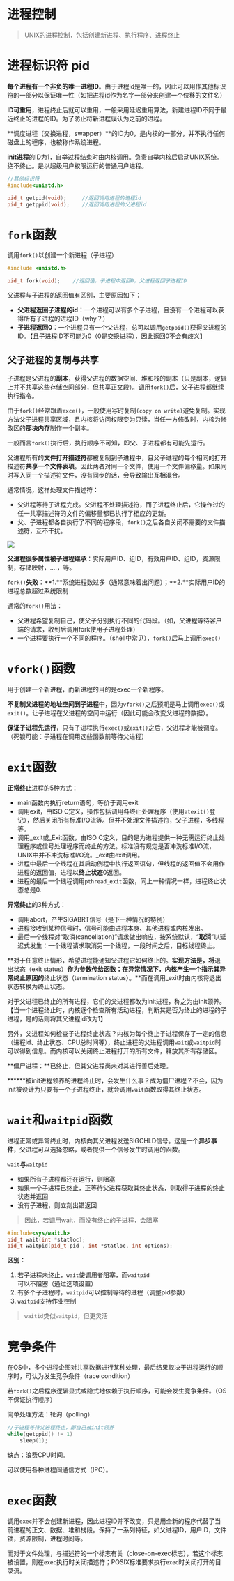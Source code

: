 # 进程控制

> UNIX的进程控制，包括创建新进程、执行程序、进程终止

# 进程标识符 pid

**每个进程有一个非负的唯一进程ID**。由于进程id是唯一的，因此可以用作其他标识符的一部分以保证唯一性（如把进程id作为名字一部分来创建一个位移的文件名）

**ID可重用**，进程终止后就可以重用，一般采用延迟重用算法，新建进程ID不同于最近终止的进程的ID。为了防止将新进程误认为之前的进程。

**调度进程（交换进程，swapper）**的ID为0，是内核的一部分，并不执行任何磁盘上的程序，也被称作系统进程。

**init进程**的ID为1，自举过程结束时由内核调用。负责自举内核后启动UNIX系统。绝不终止。是以超级用户权限运行的普通用户进程。

```C++
//其他标识符
#include<unistd.h>

pid_t getpid(void);     //返回调用进程的进程id
pid_t getppid(void);    //返回调用进程的父进程id
```

# `fork`函数

调用`fork()`以创建一个新进程（子进程）

```c++
#include <unistd.h>

pid_t fork(void);    //返回值，子进程中返回0，父进程返回子进程ID
```

父进程与子进程的返回值有区别，主要原因如下：

* **父进程返回子进程的id**：一个进程可以有多个子进程，且没有一个进程可以获得所有子进程的进程ID（why？）
* **子进程返回0**：一个进程只有一个父进程，总可以调用`getppid()`获得父进程的ID。【且子进程ID不可能为0（0是交换进程），因此返回0不会有歧义】

## 父子进程的复制与共享

子进程是父进程的**副本**，获得父进程的数据空间、堆和栈的副本（只是副本，逻辑上并不共享这些存储空间部分，但共享正文段）。调用`fork()`后，父子进程都继续执行指令。

由于`fork()`经常跟着`exce()`，一般使用写时复制`(copy on write)`避免复制。实现方法父子进程共享区域，且内核将访问权限变为只读，当任一方修改时，内核为修改区的**那块内存**制作一个副本。

一般而言`fork()`执行后，执行顺序不可知，即父、子进程都有可能先运行。

父进程所有的**文件打开描述符**都被复制到子进程中，且父子进程的每个相同的打开描述符**共享一个文件表项**。因此两者对同一个文件，使用一个文件偏移量。如果同时写入同一个描述符文件，没有同步的话，会导致输出互相混合。

通常情况，这样处理文件描述符：

* 父进程等待子进程完成。父进程不处理描述符，而子进程终止后，它操作过的任一共享描述符的文件的偏移量都已执行了相应的更新。
* 父、子进程都各自执行了不同的程序段，`fork()`之后各自关闭不需要的文件描述符，互不干扰。

![](/assets/OS_process_file_descriptor.png)

**父进程很多属性被子进程继承**：实际用户ID、组ID，有效用户ID、组ID，资源限制，存储映射，....，等。

`fork()`**失败**：**1.**系统进程数过多（通常意味着出问题）；**2.**实际用户ID的进程总数超过系统限制

通常的`fork()`用法：

* 父进程希望复制自己，使父子分别执行不同的代码段。（如，父进程等待客户端的请求，收到后调用fork使用子进程处理）
* 一个进程要执行一个不同的程序。（shell中常见），`fork()`后马上调用`exec()`

# `vfork()`函数

用于创建一个新进程，而新进程的目的是exec一个新程序。

**不复制父进程的地址空间到子进程中**，因为`vfork()`之后预期是马上调用`exec()`或`exit()`。让子进程在父进程的空间中运行（因此可能会改变父进程的数据）。

**保证子进程先运行**，只有子进程执行`exec()`或`exit()`之后，父进程才能被调度。（死锁可能：子进程在调用这些函数前等待父进程）

# `exit`函数

**正常终止**进程的5种方式：

* main函数内执行return语句，等价于调用exit
* 调用exit，由ISO C定义，操作包括调用各终止处理程序（使用`atexit()`登记），然后关闭所有标准I/O流等。但并不处理文件描述符，父子进程，多线程等。
* 调用\_exit或\_Exit函数，由ISO C定义，目的是为进程提供一种无需运行终止处理程序或信号处理程序而终止的方法。标准没有规定是否冲洗标准I/O流，UNIX中并不冲洗标准I/O流。\_exit由exit调用。
* 进程中最后一个线程在其启动例程中执行返回语句，但线程的返回值不会用作进程的返回值，进程以**终止状态**0返回。
* 进程的最后一个线程调用`pthread_exit`函数，同上一种情况一样，进程终止状态总是0.

**异常终止**的3种方式：

* 调用abort，产生SIGABRT信号（是下一种情况的特例）
* 进程接收到某种信号时，信号可能由进程本身、其他进程或内核发出。
* 最后一个线程对“取消\(cancellation\)”请求做出响应，按系统默认，“**取消**”以延迟式发生：一个线程请求取消另一个线程，一段时间之后，目标线程终止。

**对于任意终止情形，希望进程能通知父进程它如何终止的。**实现方法是，将**退出状态（exit status）**作为参数传给函数；在异常情况下，内核产生一个指示其异常终止原因的**终止状态（termination status）。**而在调用\_exit时由内核将退出状态转换为终止状态。

对于父进程已终止的所有进程，它们的父进程都改为init进程，称之为由init领养。【当一个进程终止时，内核逐个检查所有活动进程，判断其是否为终止的进程的子进程，是的话则将其父进程id改为1】

另外，父进程如何检查子进程终止状态？内核为每个终止子进程保存了一定的信息（进程id、终止状态、CPU总时间等），终止进程的父进程调用`wait`或`waitpid`时可以得到信息。而内核可以关闭终止进程打开的所有文件，释放其所有存储区。

**僵尸进程：**已终止，但其父进程尚未对其进行善后处理。

**\*\***被init进程领养的进程终止时，会发生什么事？成为僵尸进程？不会，因为init被设计为只要有一个子进程终止，就会调用`wait`函数取得其终止状态。

# `wait`和`waitpid`函数

进程正常或异常终止时，内核向其父进程发送SIGCHLD信号。这是一个**异步事件**，父进程可以选择忽略，或者提供一个信号发生时调用的函数。

`wait`**与**`waitpid`

* 如果所有子进程都还在运行，则阻塞
* 如果一个子进程已终止，正等待父进程获取其终止状态，则取得子进程的终止状态并返回
* 没有子进程，则立刻出错返回

> 因此，若调用wait，而没有终止的子进程，会阻塞

```c++
#include<sys/wait.h>
pid_t wait(int *statloc);
pid_t waitpid(pid_t pid , int *statloc, int options);
```

**区别：**

1. 若子进程未终止，`wait`使调用者阻塞，而`waitpid`可以不阻塞（通过选项设置）
2. 有多个子进程时，`waitpid`可以控制等待的进程（调整pid参数）
3. `waitpid`支持作业控制

> `waitid`类似`waitpid`，但更灵活

# 竞争条件

在OS中，多个进程企图对共享数据进行某种处理，最后结果取决于进程运行的顺序时，可认为发生竞争条件（race condition）

若`fork()`之后程序逻辑显式或隐式地依赖于执行顺序，可能会发生竞争条件。（OS不保证执行顺序）

简单处理方法：轮询（polling）

```c++
//子进程等待父进程终止，即自己被init领养
while(getppid() != 1)
    sleep(1);
```

缺点：浪费CPU时间。

可以使用各种进程间通信方式（IPC）。

# `exec`函数

调用`exec`并不会创建新进程，因此进程ID并不改变，只是用全新的程序代替了当前进程的正文、数据、堆和栈段。保持了一系列特征，如父进程ID，用户ID，文件锁，资源限制，进程时间等。

而对于文件处理，与描述符的一个标志有关（close-on-exec标志），若这个标志被设置，则在`exec`执行时关闭描述符；POSIX标准要求执行`exec`时关闭打开的目录流。

